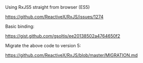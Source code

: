Using RxJS5 straight from browser (ES5)

https://github.com/ReactiveX/RxJS/issues/1274

Basic binding:

https://gist.github.com/gsoltis/ee20138502a4764650f2

Migrate the above code to version 5:

https://github.com/ReactiveX/RxJS/blob/master/MIGRATION.md


